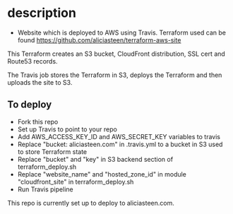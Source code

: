 # description
- Website which is deployed to AWS using Travis. Terraform used can be found https://github.com/aliciasteen/terraform-aws-site

This Terraform creates an S3 bucket, CloudFront distribution, SSL cert and Route53 records. 

The Travis job stores the Terraform in S3, deploys the Terraform and then uploads the site to S3. 

## To deploy
- Fork this repo
- Set up Travis to point to your repo
- Add AWS_ACCESS_KEY_ID and AWS_SECRET_KEY variables to travis
- Replace "bucket: aliciasteen.com" in .travis.yml to a bucket in S3 used to store Terraform state
- Replace "bucket" and "key" in S3 backend section of terraform_deploy.sh
- Replace "website_name" and "hosted_zone_id" in module "cloudfront_site" in terraform_deploy.sh 
- Run Travis pipeline

This repo is currently set up to deploy to aliciasteen.com. 

